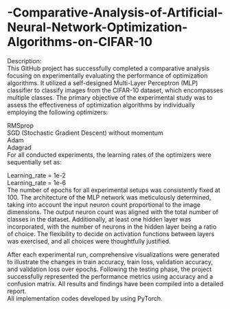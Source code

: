 # -Comparative-Analysis-of-Artificial-Neural-Network-Optimization-Algorithms-on-CIFAR-10
Description:<br>
This GitHub project has successfully completed a comparative analysis focusing on experimentally evaluating the performance of optimization algorithms. It utilized a self-designed Multi-Layer Perceptron (MLP) classifier to classify images from the CIFAR-10 dataset, which encompasses multiple classes. The primary objective of the experimental study was to assess the effectiveness of optimization algorithms by individually employing the following optimizers:<br>

RMSprop<br>
SGD (Stochastic Gradient Descent) without momentum<br>
Adam<br>
Adagrad<br>
For all conducted experiments, the learning rates of the optimizers were sequentially set as:<br>

Learning_rate = 1e-2<br>
Learning_rate = 1e-6<br>
The number of epochs for all experimental setups was consistently fixed at 100. The architecture of the MLP network was meticulously determined, taking into account the input neuron count proportional to the image dimensions. The output neuron count was aligned with the total number of classes in the dataset. Additionally, at least one hidden layer was incorporated, with the number of neurons in the hidden layer being a ratio of choice. The flexibility to decide on activation functions between layers was exercised, and all choices were thoughtfully justified.<br>

After each experimental run, comprehensive visualizations were generated to illustrate the changes in train accuracy, train loss, validation accuracy, and validation loss over epochs. Following the testing phase, the project successfully represented the performance metrics using accuracy and a confusion matrix. All results and findings have been compiled into a detailed report.<br>
All implementation codes developed  by using PyTorch.
